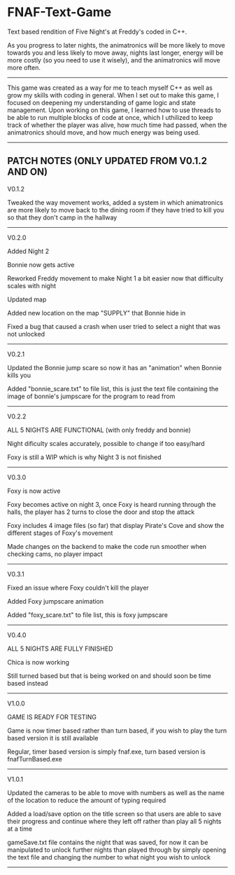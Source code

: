 # FNAF-Text-Game
Text based rendition of Five Night's at Freddy's coded in C++.

As you progress to later nights, the animatronics will be more likely to move towards you and less likely to move away, nights last longer, energy will be more costly (so you need to use it wisely), and the animatronics will move more often.

-----------------

This game was created as a way for me to teach myself C++ as well as grow my skills with coding in general. When I set out to make this game, I focused on deepening my understanding of game logic and state management. Upon working on this game, I learned how to use threads to be able to run multiple blocks of code at once, which I uthilized to keep track of whether the player was alive, how much time had passed, when the animatronics should move, and how much energy was being used.

-----------------
PATCH NOTES (ONLY UPDATED FROM V0.1.2 AND ON)
-----------------
V0.1.2

Tweaked the way movement works, added a system in which animatronics are more likely to move back to the dining room if they have tried to kill you so that they don't camp in the hallway

-----------------
V0.2.0

Added Night 2

Bonnie now gets active

Reworked Freddy movement to make Night 1 a bit easier now that difficulty scales with night

Updated map

Added new location on the map "SUPPLY" that Bonnie hide in 

Fixed a bug that caused a crash when user tried to select a night that was not unlocked 

-----------------
V0.2.1

Updated the Bonnie jump scare so now it has an "animation" when Bonnie kills you

Added "bonnie_scare.txt" to file list, this is just the text file containing the image of bonnie's jumpscare for the program to read from

-----------------
V0.2.2

ALL 5 NIGHTS ARE FUNCTIONAL (with only freddy and bonnie)

  Night dificulty scales accurately, possible to change if too easy/hard

Foxy is still a WIP which is why Night 3 is not finished 

-----------------
V0.3.0

Foxy is now active

Foxy becomes active on night 3, once Foxy is heard running through the halls, the player has 2 turns to close the door and stop the attack

Foxy includes 4 image files (so far) that display Pirate's Cove and show the different stages of Foxy's movement

Made changes on the backend to make the code run smoother when checking cams, no player impact

-----------------
V0.3.1

Fixed an issue where Foxy couldn't kill the player

Added Foxy jumpscare animation

Added "foxy_scare.txt" to file list, this is foxy jumpscare

-----------------
V0.4.0

ALL 5 NIGHTS ARE FULLY FINISHED

Chica is now working

Still turned based but that is being worked on and should soon be time based instead

-----------------
V1.0.0

GAME IS READY FOR TESTING

Game is now timer based rather than turn based, if you wish to play the turn based version it is still available

Regular, timer based version is simply fnaf.exe, turn based version is fnafTurnBased.exe

-----------------
V1.0.1

Updated the cameras to be able to move with numbers as well as the name of the location to reduce the amount of typing required

Added a load/save option on the title screen so that users are able to save their progress and continue where they left off rather than play all 5 nights at a time

gameSave.txt file contains the night that was saved, for now it can be manipulated to unlock further nights than played through by simply opening the text file and changing the number to what night you wish to unlock

-----------------
